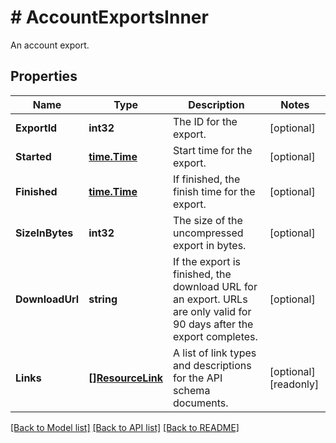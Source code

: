 # # AccountExportsInner
An account export.

## Properties 


Name | Type | Description | Notes
------------ | ------------- | ------------- | -------------
**ExportId**| **int32** | The ID for the export.  | [optional]
**Started**| [**time.Time**](time.Time.md) | Start time for the export.  | [optional]
**Finished**| [**time.Time**](time.Time.md) | If finished, the finish time for the export.  | [optional]
**SizeInBytes**| **int32** | The size of the uncompressed export in bytes.  | [optional]
**DownloadUrl**| **string** | If the export is finished, the download URL for an export. URLs are only valid for 90 days after the export completes.  | [optional]
**Links**| [**[]ResourceLink**](ResourceLink.md) | A list of link types and descriptions for the API schema documents.  | [optional] [readonly]


[[Back to Model list]](../../README.md#models) [[Back to API list]](../../README.md#endpoints) [[Back to README]](../../README.md)

